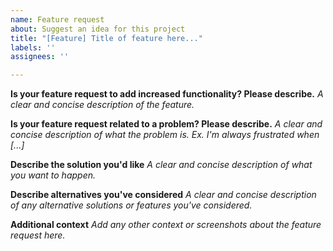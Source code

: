 ```yaml
---
name: Feature request
about: Suggest an idea for this project
title: "[Feature] Title of feature here..."
labels: ''
assignees: ''

---
```


**Is your feature request to add increased functionality? Please describe.**
*A clear and concise description of the feature.*

**Is your feature request related to a problem? Please describe.**
*A clear and concise description of what the problem is. Ex. I'm always frustrated when [...]*

**Describe the solution you'd like**
*A clear and concise description of what you want to happen.*

**Describe alternatives you've considered**
*A clear and concise description of any alternative solutions or features you've considered.*

**Additional context**
*Add any other context or screenshots about the feature request here.*
